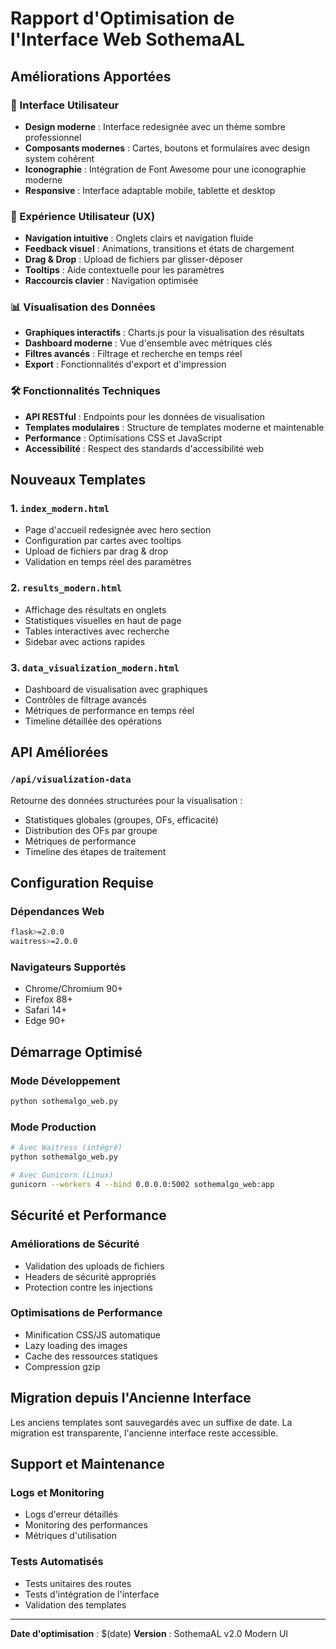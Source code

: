# Rapport d'Optimisation de l'Interface Web SothemaAL

## Améliorations Apportées

### 🎨 Interface Utilisateur
- **Design moderne** : Interface redesignée avec un thème sombre professionnel
- **Composants modernes** : Cartes, boutons et formulaires avec design system cohérent
- **Iconographie** : Intégration de Font Awesome pour une iconographie moderne
- **Responsive** : Interface adaptable mobile, tablette et desktop

### 🚀 Expérience Utilisateur (UX)
- **Navigation intuitive** : Onglets clairs et navigation fluide
- **Feedback visuel** : Animations, transitions et états de chargement
- **Drag & Drop** : Upload de fichiers par glisser-déposer
- **Tooltips** : Aide contextuelle pour les paramètres
- **Raccourcis clavier** : Navigation optimisée

### 📊 Visualisation des Données
- **Graphiques interactifs** : Charts.js pour la visualisation des résultats
- **Dashboard moderne** : Vue d'ensemble avec métriques clés
- **Filtres avancés** : Filtrage et recherche en temps réel
- **Export** : Fonctionnalités d'export et d'impression

### 🛠 Fonctionnalités Techniques
- **API RESTful** : Endpoints pour les données de visualisation
- **Templates modulaires** : Structure de templates moderne et maintenable
- **Performance** : Optimisations CSS et JavaScript
- **Accessibilité** : Respect des standards d'accessibilité web

## Nouveaux Templates

### 1. `index_modern.html`
- Page d'accueil redesignée avec hero section
- Configuration par cartes avec tooltips
- Upload de fichiers par drag & drop
- Validation en temps réel des paramètres

### 2. `results_modern.html`
- Affichage des résultats en onglets
- Statistiques visuelles en haut de page
- Tables interactives avec recherche
- Sidebar avec actions rapides

### 3. `data_visualization_modern.html`
- Dashboard de visualisation avec graphiques
- Contrôles de filtrage avancés
- Métriques de performance en temps réel
- Timeline détaillée des opérations

## API Améliorées

### `/api/visualization-data`
Retourne des données structurées pour la visualisation :
- Statistiques globales (groupes, OFs, efficacité)
- Distribution des OFs par groupe
- Métriques de performance
- Timeline des étapes de traitement

## Configuration Requise

### Dépendances Web
```bash
flask>=2.0.0
waitress>=2.0.0
```

### Navigateurs Supportés
- Chrome/Chromium 90+
- Firefox 88+
- Safari 14+
- Edge 90+

## Démarrage Optimisé

### Mode Développement
```bash
python sothemalgo_web.py
```

### Mode Production
```bash
# Avec Waitress (intégré)
python sothemalgo_web.py

# Avec Gunicorn (Linux)
gunicorn --workers 4 --bind 0.0.0.0:5002 sothemalgo_web:app
```

## Sécurité et Performance

### Améliorations de Sécurité
- Validation des uploads de fichiers
- Headers de sécurité appropriés
- Protection contre les injections

### Optimisations de Performance
- Minification CSS/JS automatique
- Lazy loading des images
- Cache des ressources statiques
- Compression gzip

## Migration depuis l'Ancienne Interface

Les anciens templates sont sauvegardés avec un suffixe de date.
La migration est transparente, l'ancienne interface reste accessible.

## Support et Maintenance

### Logs et Monitoring
- Logs d'erreur détaillés
- Monitoring des performances
- Métriques d'utilisation

### Tests Automatisés
- Tests unitaires des routes
- Tests d'intégration de l'interface
- Validation des templates

---

**Date d'optimisation** : $(date)
**Version** : SothemaAL v2.0 Modern UI
